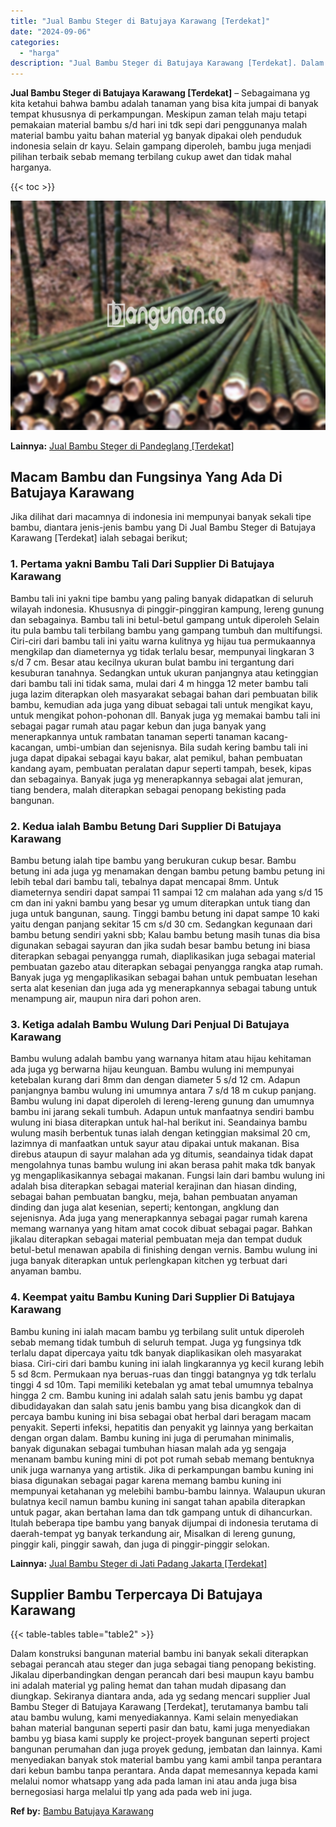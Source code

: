```yaml
---
title: "Jual Bambu Steger di Batujaya Karawang [Terdekat]"
date: "2024-09-06"
categories: 
  - "harga"
description: "Jual Bambu Steger di Batujaya Karawang [Terdekat]. Dalam konstruksi bangunan material bambu ini banyak sekali diterapkan sebagai perancah atau steger dan jug..."
---
```


**Jual Bambu Steger di Batujaya Karawang \[Terdekat\]** – Sebagaimana yg kita ketahui bahwa bambu adalah tanaman yang bisa kita jumpai di banyak tempat khususnya di perkampungan. Meskipun zaman telah maju tetapi pemakaian material bambu s/d hari ini tdk sepi dari penggunanya malah material bambu yaitu bahan material yg banyak dipakai oleh penduduk indonesia selain dr kayu. Selain gampang diperoleh, bambu juga menjadi pilihan terbaik sebab memang terbilang cukup awet dan tidak mahal harganya.

{{< toc >}}

![Jual Bambu Steger di Batujaya Karawang [Terdekat]](/images/jual-bambu-tali-07.png)

**Lainnya:** [Jual Bambu Steger di Pandeglang \[Terdekat\]](https://bambu.bangunan.co/jual-bambu-steger-di-pandeglang-terdekat/)

## Macam Bambu dan Fungsinya Yang Ada Di Batujaya Karawang

Jika dilihat dari macamnya di indonesia ini mempunyai banyak sekali tipe bambu, diantara jenis-jenis bambu yang Di Jual Bambu Steger di Batujaya Karawang \[Terdekat\] ialah sebagai berikut;

### 1\. Pertama yakni Bambu Tali Dari Supplier Di Batujaya Karawang

Bambu tali ini yakni tipe bambu yang paling banyak didapatkan di seluruh wilayah indonesia. Khususnya di pinggir-pinggiran kampung, lereng gunung dan sebagainya. Bambu tali ini betul-betul gampang untuk diperoleh Selain itu pula bambu tali terbilang bambu yang gampang tumbuh dan multifungsi. Ciri-ciri dari bambu tali ini yaitu warna kulitnya yg hijau tua permukaannya mengkilap dan diameternya yg tidak terlalu besar, mempunyai lingkaran 3 s/d 7 cm. Besar atau kecilnya ukuran bulat bambu ini tergantung dari kesuburan tanahnya. Sedangkan untuk ukuran panjangnya atau ketinggian dari bambu tali ini tidak sama, mulai dari 4 m hingga 12 meter bambu tali juga lazim diterapkan oleh masyarakat sebagai bahan dari pembuatan bilik bambu, kemudian ada juga yang dibuat sebagai tali untuk mengikat kayu, untuk mengikat pohon-pohonan dll. Banyak juga yg memakai bambu tali ini sebagai pagar rumah atau pagar kebun dan juga banyak yang menerapkannya untuk rambatan tanaman seperti tanaman kacang-kacangan, umbi-umbian dan sejenisnya. Bila sudah kering bambu tali ini juga dapat dipakai sebagai kayu bakar, alat pemikul, bahan pembuatan kandang ayam, pembuatan peralatan dapur seperti tampah, besek, kipas dan sebagainya. Banyak juga yg menerapkannya sebagai alat jemuran, tiang bendera, malah diterapkan sebagai penopang bekisting pada bangunan.

### 2\. Kedua ialah Bambu Betung Dari Supplier Di Batujaya Karawang

Bambu betung ialah tipe bambu yang berukuran cukup besar. Bambu betung ini ada juga yg menamakan dengan bambu petung bambu petung ini lebih tebal dari bambu tali, tebalnya dapat mencapai 8mm. Untuk diameternya sendiri dapat sampai 11 sampai 12 cm malahan ada yang s/d 15 cm dan ini yakni bambu yang besar yg umum diterapkan untuk tiang dan juga untuk bangunan, saung. Tinggi bambu betung ini dapat sampe 10 kaki yaitu dengan panjang sekitar 15 cm s/d 30 cm. Sedangkan kegunaan dari bambu betung sendiri yakni sbb; Kalau bambu betung masih tunas dia bisa digunakan sebagai sayuran dan jika sudah besar bambu betung ini biasa diterapkan sebagai penyangga rumah, diaplikasikan juga sebagai material pembuatan gazebo atau diterapkan sebagai penyangga rangka atap rumah. Banyak juga yg mengaplikasikan sebagai bahan untuk pembuatan lesehan serta alat kesenian dan juga ada yg menerapkannya sebagai tabung untuk menampung air, maupun nira dari pohon aren.

### 3\. Ketiga adalah Bambu Wulung Dari Penjual Di Batujaya Karawang

Bambu wulung adalah bambu yang warnanya hitam atau hijau kehitaman ada juga yg berwarna hijau keunguan. Bambu wulung ini mempunyai ketebalan kurang dari 8mm dan dengan diameter 5 s/d 12 cm. Adapun panjangnya bambu wulung ini umumnya antara 7 s/d 18 m cukup panjang. Bambu wulung ini dapat diperoleh di lereng-lereng gunung dan umumnya bambu ini jarang sekali tumbuh. Adapun untuk manfaatnya sendiri bambu wulung ini biasa diterapkan untuk hal-hal berikut ini. Seandainya bambu wulung masih berbentuk tunas ialah dengan ketinggian maksimal 20 cm, lazimnya di manfaatkan untuk sayur atau dipakai untuk makanan. Bisa direbus ataupun di sayur malahan ada yg ditumis, seandainya tidak dapat mengolahnya tunas bambu wulung ini akan berasa pahit maka tdk banyak yg mengaplikasikannya sebagai makanan. Fungsi lain dari bambu wulung ini adalah bisa diterapkan sebagai material kerajinan dan hiasan dinding, sebagai bahan pembuatan bangku, meja, bahan pembuatan anyaman dinding dan juga alat kesenian, seperti; kentongan, angklung dan sejenisnya. Ada juga yang menerapkannya sebagai pagar rumah karena memang warnanya yang hitam amat cocok dibuat sebagai pagar. Bahkan jikalau diterapkan sebagai material pembuatan meja dan tempat duduk betul-betul menawan apabila di finishing dengan vernis. Bambu wulung ini juga banyak diterapkan untuk perlengkapan kitchen yg terbuat dari anyaman bambu.

### 4\. Keempat yaitu Bambu Kuning Dari Supplier Di Batujaya Karawang

Bambu kuning ini ialah macam bambu yg terbilang sulit untuk diperoleh sebab memang tidak tumbuh di seluruh tempat. Juga yg fungsinya tdk terlalu dapat dipercaya yaitu tdk banyak diaplikasikan oleh masyarakat biasa. Ciri-ciri dari bambu kuning ini ialah lingkarannya yg kecil kurang lebih 5 sd 8cm. Permukaan nya beruas-ruas dan tinggi batangnya yg tdk terlalu tinggi 4 sd 10m. Tapi memiliki ketebalan yg amat tebal umumnya tebalnya hingga 2 cm. Bambu kuning ini adalah salah satu jenis bambu yg dapat dibudidayakan dan salah satu jenis bambu yang bisa dicangkok dan di percaya bambu kuning ini bisa sebagai obat herbal dari beragam macam penyakit. Seperti infeksi, hepatitis dan penyakit yg lainnya yang berkaitan dengan organ dalam. Bambu kuning ini juga di perumahan minimalis, banyak digunakan sebagai tumbuhan hiasan malah ada yg sengaja menanam bambu kuning mini di pot pot rumah sebab memang bentuknya unik juga warnanya yang artistik. Jika di perkampungan bambu kuning ini biasa digunakan sebagai pagar karena memang bambu kuning ini mempunyai ketahanan yg melebihi bambu-bambu lainnya. Walaupun ukuran bulatnya kecil namun bambu kuning ini sangat tahan apabila diterapkan untuk pagar, akan bertahan lama dan tdk gampang untuk di dihancurkan. Itulah beberapa tipe bambu yang banyak dijumpai di indonesia terutama di daerah-tempat yg banyak terkandung air, Misalkan di lereng gunung, pinggir kali, pinggir sawah, dan juga di pinggir-pinggir selokan.

**Lainnya:** [Jual Bambu Steger di Jati Padang Jakarta \[Terdekat\]](https://bambu.bangunan.co/jual-bambu-steger-di-jati-padang-jakarta-terdekat/)

## Supplier Bambu Terpercaya Di Batujaya Karawang

{{< table-tables table="table2" >}}

Dalam konstruksi bangunan material bambu ini banyak sekali diterapkan sebagai perancah atau steger dan juga sebagai tiang penopang bekisting. Jikalau diperbandingkan dengan perancah dari besi maupun kayu bambu ini adalah material yg paling hemat dan tahan mudah dipasang dan diungkap. Sekiranya diantara anda, ada yg sedang mencari supplier Jual Bambu Steger di Batujaya Karawang \[Terdekat\], terutamanya bambu tali atau bambu wulung, kami menyediakannya. Kami selain menyediakan bahan material bangunan seperti pasir dan batu, kami juga menyediakan bambu yg biasa kami supply ke project-proyek bangunan seperti project bangunan perumahan dan juga proyek gedung, jembatan dan lainnya. Kami menyediakan banyak stok material bambu yang kami ambil tanpa perantara dari kebun bambu tanpa perantara. Anda dapat memesannya kepada kami melalui nomor whatsapp yang ada pada laman ini atau anda juga bisa bernegosiasi harga melalui tlp yang ada pada web ini juga.

**Ref by:** [Bambu Batujaya Karawang](https://id.wikipedia.org/wiki/Bambu)
